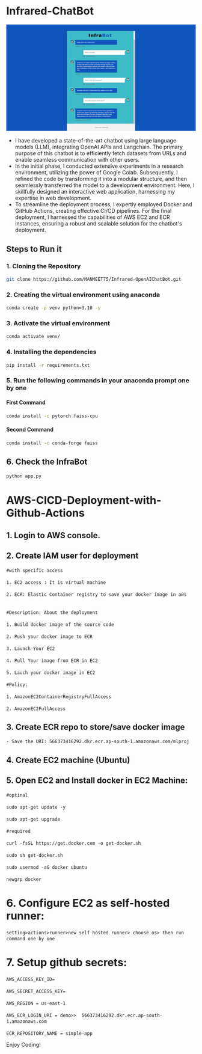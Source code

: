 # Infrared-ChatBot
<img src="/static/images/demo2.png">


- I have developed a state-of-the-art chatbot using large language models (LLM), integrating OpenAI APIs and Langchain. The primary purpose of this chatbot is to efficiently fetch datasets from URLs and enable seamless communication with other users.
- In the initial phase, I conducted extensive experiments in a research environment, utilizing the power of Google Colab. Subsequently, I refined the code by transforming it into a modular structure, and then seamlessly transferred the model to a development environment. Here, I skillfully designed an interactive web application, harnessing my expertise in web development.
- To streamline the deployment process, I expertly employed Docker and GitHub Actions, creating effective CI/CD pipelines. For the final deployment, I harnessed the capabilities of AWS EC2 and ECR instances, ensuring a robust and scalable solution for the chatbot's deployment.

## Steps to Run it
### 1. Cloning the Repository
```bash
git clone https://github.com/MANMEET75/Infrared-OpenAIChatBot.git
```
### 2. Creating the virtual environment using anaconda
```bash
conda create -p venv python=3.10 -y
```

### 3. Activate the virtual environment
```bash
conda activate venv/
```

### 4. Installing the dependencies
```bash
pip install -r requirements.txt
```

### 5. Run the following commands in your anaconda prompt one by one
#### First Command
```bash
conda install -c pytorch faiss-cpu
```

#### Second Command
```bash
conda install -c conda-forge faiss
```

## 6. Check the InfraBot
```bash
python app.py
```

# AWS-CICD-Deployment-with-Github-Actions

## 1. Login to AWS console.

## 2. Create IAM user for deployment

	#with specific access

	1. EC2 access : It is virtual machine

	2. ECR: Elastic Container registry to save your docker image in aws


	#Description: About the deployment

	1. Build docker image of the source code

	2. Push your docker image to ECR

	3. Launch Your EC2 

	4. Pull Your image from ECR in EC2

	5. Lauch your docker image in EC2

	#Policy:

	1. AmazonEC2ContainerRegistryFullAccess

	2. AmazonEC2FullAccess

	
## 3. Create ECR repo to store/save docker image
    - Save the URI: 566373416292.dkr.ecr.ap-south-1.amazonaws.com/mlproj

	
## 4. Create EC2 machine (Ubuntu) 

## 5. Open EC2 and Install docker in EC2 Machine:
	
	
	#optinal

	sudo apt-get update -y

	sudo apt-get upgrade
	
	#required

	curl -fsSL https://get.docker.com -o get-docker.sh

	sudo sh get-docker.sh

	sudo usermod -aG docker ubuntu

	newgrp docker
	
# 6. Configure EC2 as self-hosted runner:
    setting>actions>runner>new self hosted runner> choose os> then run command one by one


# 7. Setup github secrets:

    AWS_ACCESS_KEY_ID=

    AWS_SECRET_ACCESS_KEY=

    AWS_REGION = us-east-1

    AWS_ECR_LOGIN_URI = demo>>  566373416292.dkr.ecr.ap-south-1.amazonaws.com

    ECR_REPOSITORY_NAME = simple-app

Enjoy Coding!
